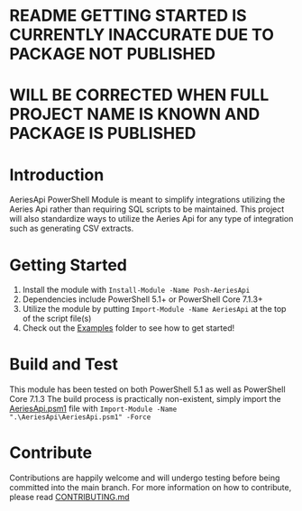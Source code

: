 # README GETTING STARTED IS CURRENTLY INACCURATE DUE TO PACKAGE NOT PUBLISHED
# WILL BE CORRECTED WHEN FULL PROJECT NAME IS KNOWN AND PACKAGE IS PUBLISHED


# Introduction 
AeriesApi PowerShell Module is meant to simplify integrations utilizing the Aeries Api rather than requiring SQL scripts to be maintained.
This project will also standardize ways to utilize the Aeries Api for any type of integration such as generating CSV extracts.

# Getting Started
1.	Install the module with `Install-Module -Name Posh-AeriesApi`
2.	Dependencies include PowerShell 5.1+ or PowerShell Core 7.1.3+
3.	Utilize the module by putting `Import-Module -Name AeriesApi` at the top of the script file(s)
4.	Check out the [Examples](Examples) folder to see how to get started!

# Build and Test
This module has been tested on both PowerShell 5.1 as well as PowerShell Core 7.1.3
The build process is practically non-existent, simply import the [AeriesApi.psm1](AeriesApi\AeriesApi.psm1) file with `Import-Module -Name ".\AeriesApi\AeriesApi.psm1" -Force`

# Contribute
Contributions are happily welcome and will undergo testing before being committed into the main branch.
For more information on how to contribute, please read [CONTRIBUTING.md](CONTRIBUTING.md)
